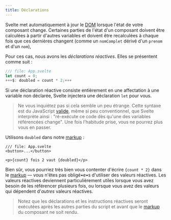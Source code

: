 ```yaml
---
title: Déclarations
---
```


Svelte met automatiquement à jour le <span class="vo">[DOM](PUBLIC_SVELTE_SITE_URL/docs/web#dom)</span> lorsque l'état de votre composant change. Certaines parties de l'état d'un composant doivent être calculées à partir d'autres variables et doivent être recalculées à chaque fois que ces dernières changent (comme un `nomComplet` dérivé d'un `prenom` et d'un `nom`),

Pour ces cas, nous avons les _déclarations réactives_. Elles se présentent comme suit :

```js
/// file: App.svelte
let count = 0;
+++$: doubled = count * 2;+++
```

Si une déclaration réactive consiste entièrement en une affectation à une variable non déclarée, Svelte injectera une déclaration `let` pour vous.

> Ne vous inquiétez pas si cela semble un peu étrange. Cette syntaxe est du JavaScript [valide](https://developer.mozilla.org/fr/docs/Web/JavaScript/Reference/Statements/label), même si peu conventionnel, que Svelte interprète ainsi : "ré-exécute ce code dès qu'une des variables référencées change". Une fois l'habitude prise, vous ne pourrez plus vous en passer.

Utilisons `doubled` dans notre <span class="vo">[markup](PUBLIC_SVELTE_SITE_URL/docs/web#markup)</span> :

```svelte
/// file: App.svelte
<button>...</button>

<p>{count} fois 2 vaut {doubled}</p>
```

Bien sûr, vous pourriez très bien vous contenter d'écrire `{count * 2}` dans le <span class="vo">[markup](PUBLIC_SVELTE_SITE_URL/docs/web#markup)</span> — vous n'êtes pas obligé•e•s d'utiliser des valeurs réactives. Les valeurs réactives deviennent particulièrement utiles lorsque vous avez besoin de les référencer plusieurs fois, ou lorsque vous avez des valeurs qui dépendent d'_autres_ valeurs réactives.

> Notez que les déclarations et les instructions réactives seront exécutées après les autres parties du script et avant que le <span class="vo">[markup](PUBLIC_SVELTE_SITE_URL/docs/web#markup)</span> du composant ne soit rendu.
